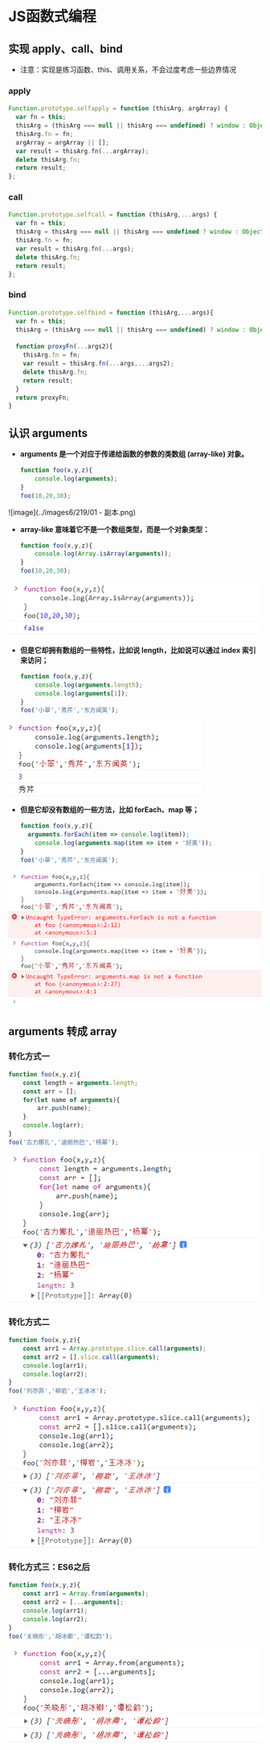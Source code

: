 # JS函数式编程

## 实现 apply、call、bind

* 注意：实现是练习函数、this、调用关系，不会过度考虑一些边界情况

### apply

```js
Function.prototype.selfapply = function (thisArg, argArray) {
  var fn = this;
  thisArg = (thisArg === null || thisArg === undefined) ? window : Object(thisArg);
  thisArg.fn = fn;
  argArray = argArray || [];
  var result = thisArg.fn(...argArray);
  delete thisArg.fn;
  return result;
};
```

### call

```js
Function.prototype.selfcall = function (thisArg,...args) {
  var fn = this;
  thisArg = thisArg === null || thisArg === undefined ? window : Object(thisArg);
  thisArg.fn = fn;
  var result = thisArg.fn(...args);
  delete thisArg.fn;
  return result;
};
```

### bind

```js
Function.prototype.selfbind = function (thisArg,...args){
  var fn = this;
  thisArg = (thisArg === null || thisArg === undefined) ? window : Object(thisArg);

  function proxyFn(...args2){
    thisArg.fn = fn;
    var result = thisArg.fn(...args,...args2);
    delete thisArg.fn;
    return result;
  }
  return proxyFn;
}
```

## 认识 arguments

* **arguments 是一个对应于传递给函数的参数的类数组 (array-like) 对象。**

  ```js
  function foo(x,y,z){
      console.log(arguments);
  }
  foo(10,20,30);
  ```

![image](../images6/219/01 - 副本.png)

* **array-like 意味着它不是一个数组类型，而是一个对象类型：**

  ```js
  function foo(x,y,z){
      console.log(Array.isArray(arguments));
  }
  foo(10,20,30);
  ```

![image](../images6/219/02.png)

* **但是它却拥有数组的一些特性，比如说 length，比如说可以通过 index 索引来访问；**

  ```js
  function foo(x,y,z){
      console.log(arguments.length);
      console.log(arguments[1]);
  }
  foo('小翠','秀芹','东方闻英');
  ```

![image](../images6/219/03.png)

* **但是它却没有数组的一些方法，比如 forEach、map 等；**

  ```js
  function foo(x,y,z){
  	arguments.forEach(item => console.log(item));
      console.log(arguments.map(item => item + '好美'));
  }
  foo('小翠','秀芹','东方闻英');
  ```

![image](../images6/219/04.png)

## arguments 转成 array

### 转化方式一

```js
function foo(x,y,z){
    const length = arguments.length;
    const arr = [];
    for(let name of arguments){
        arr.push(name);
    }
   	console.log(arr);
}
foo('古力娜扎','迪丽热巴','杨幂');
```

![image](../images6/219/5.png)

### 转化方式二

```js
function foo(x,y,z){
    const arr1 = Array.prototype.slice.call(arguments);
    const arr2 = [].slice.call(arguments);
    console.log(arr1);
    console.log(arr2);
}
foo('刘亦菲','柳岩','王冰冰');
```

![image](../images6/219/6.png)

### 转化方式三：ES6之后

```js
function foo(x,y,z){
	const arr1 = Array.from(arguments);
    const arr2 = [...arguments];
    console.log(arr1);
    console.log(arr2);
}
foo('关晓彤','胡冰卿','谭松韵');
```

![image](../images6/219/7.png)



























